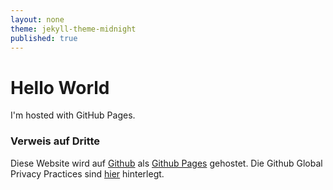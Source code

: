 ```yaml
---
layout: none
theme: jekyll-theme-midnight
published: true
---
```



<!DOCTYPE html>
<html>
<body>
<h1>Hello World</h1>
<p>I'm hosted with GitHub Pages.</p>
<h3 id="verweis-auf-dritte">Verweis auf Dritte</h3>
<p>Diese Website wird auf <a href="https://www.github.com">Github</a> als <a href="https://help.github.com/articles/what-is-github-pages/">Github Pages</a> gehostet. Die Github Global Privacy Practices sind <a href="https://help.github.com/articles/global-privacy-practices/">hier</a> hinterlegt.</p>
</body>
</html>
